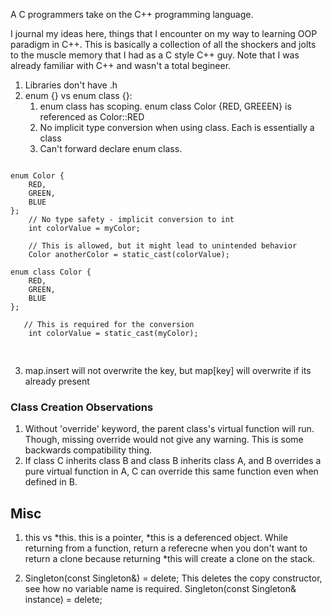 A C programmers take on the C++ programming language.

I journal my ideas here, things that I encounter on my way to learning OOP paradigm in C++. This is basically a collection of all the shockers and jolts to the muscle memory that I had as a C style C++ guy. Note that I was already familiar with C++ and wasn't a total begineer.

1. Libraries don't have .h
2. enum {} vs enum class {}:
   1. enum class has scoping. enum class Color {RED, GREEEN} is referenced as Color::RED 
   2. No implicit type conversion when using class. Each is essentially a class
   3. Can't forward declare enum class.
<pre>
<code>
enum Color {
    RED,
    GREEN,
    BLUE
};
    // No type safety - implicit conversion to int
    int colorValue = myColor;

    // This is allowed, but it might lead to unintended behavior
    Color anotherColor = static_cast<Color>(colorValue);

enum class Color {
    RED,
    GREEN,
    BLUE
};

   // This is required for the conversion
    int colorValue = static_cast<int>(myColor);

</code>
</pre>

3. map.insert will not overwrite the key, but map[key] will overwrite if its already present

### Class Creation Observations
1. Without 'override' keyword, the parent class's virtual function will run. Though, missing override would not give any warning. This is some backwards compatibility thing.
2. If class C inherits class B and class B inherits class A, and B overrides a pure virtual function in A, C can override this same function even when defined in B.

## Misc
1. this vs *this. this is a pointer, *this is a deferenced object. While returning from a function, return a referecne when you don't want to return a clone because returning *this will create a clone on the stack.

2. Singleton(const Singleton&) = delete; 
   This deletes the copy constructor, see how no variable name is required.
   Singleton(const Singleton& instance) = delete;